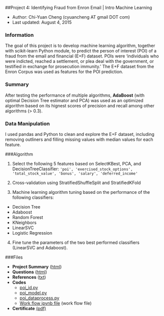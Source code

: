##Project 4: Identifying Fraud from Enron Email | Intro Machine Learning
- Author:  Chi-Yuan Cheng (cyuancheng AT gmail DOT com)
- Last updated: August 4, 2015

### Information

The goal of this project is to develop machine learning algorithm, together with scikit-learn Python module, to predict the person of interest (POI) of a fraud from the email and financial (E+F) dataset. POIs were ‘individuals who were indicted, reached a settlement, or plea deal with the government, or testified in exchange for prosecution immunity.’  The E+F dataset from the Enron Corpus was used as features for the POI prediction.

### Summary
After testing the performance of multiple algorithms, **AdaBoost** (with optimal Decision Tree estimator and PCA) was used as an optimized algorithm based on its hignest scores of precision and recall among other algorithms (> 0.3).

### Data Manipulation

I used pandas and Python to clean and explore the E+F dataset, including removing outliners and filling missing values with median values for each feature.

###Algorithm 
1. Select the following 5 features based on SelectKBest, PCA, and DecisionTreeClassifier: ```` 'poi', 'exercised_stock_options', 'total_stock_value', 'bonus', 'salary', 'deferred_income' ````

2. Cross-validation using StratifiedShuffleSplit and StratifiedKFold
3. Machine learning algorithm tuning based on the performance of the following classifiers:
 - Decision Tree
 - Adaboost
 - Random Forest
 - KNeighbors
 - LinearSVC
 - Logistic Regression

4. Fine tune the parameters of the two best performed classifiers (LinearSVC and Adaboost).


###Files

- **Project Summary** ([html](http://htmlpreview.github.io/?https://github.com/cyuancheng/Intro-Machine-Learning/blob/master/P4_report.html))
- **Questions** ([html](http://htmlpreview.github.io/?https://github.com/cyuancheng/Intro-Machine-Learning/blob/master/P4_questions.html))
- **References** ([txt](reference.txt))  
- **Codes**
	- [poi_id.py](poi_id.py)
	- [poi_model.py](poi_model.py)
	- [poi_dataprocess.py](poi_dataprocess.py)
	- [Work flow ipynb file](http://nbviewer.ipython.org/github/cyuancheng/Intro-Machine-Learning/blob/master/Project4_ML_workflow.ipynb) (work flow file)
- **Certificate**  [(pdf)](certificate-3.pdf)

